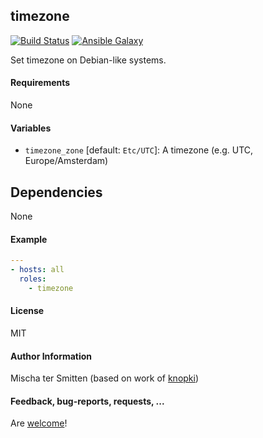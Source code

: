 ## timezone

[![Build Status](https://travis-ci.org/Oefenweb/ansible-timezone.svg?branch=master)](https://travis-ci.org/Oefenweb/ansible-timezone) [![Ansible Galaxy](http://img.shields.io/badge/ansible--galaxy-timezone-blue.svg)](https://galaxy.ansible.com/tersmitten/timezone)

Set timezone on Debian-like systems.

#### Requirements

None

#### Variables

 * `timezone_zone` [default: `Etc/UTC`]: A timezone (e.g. UTC, Europe/Amsterdam)

## Dependencies

None

#### Example

```yaml
---
- hosts: all
  roles:
    - timezone
```

#### License

MIT

#### Author Information

Mischa ter Smitten (based on work of [knopki](https://github.com/knopki))

#### Feedback, bug-reports, requests, ...

Are [welcome](https://github.com/Oefenweb/ansible-timezone/issues)!
